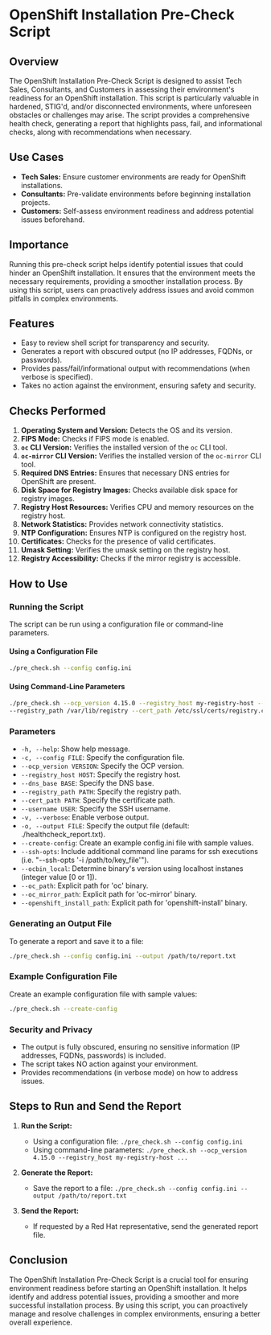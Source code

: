 

# OpenShift Installation Pre-Check Script

## Overview

The OpenShift Installation Pre-Check Script is designed to assist Tech Sales, Consultants, and Customers in assessing their environment's readiness for an OpenShift installation. This script is particularly valuable in hardened, STIG'd, and/or disconnected environments, where unforeseen obstacles or challenges may arise. The script provides a comprehensive health check, generating a report that highlights pass, fail, and informational checks, along with recommendations when necessary.

## Use Cases

- **Tech Sales:** Ensure customer environments are ready for OpenShift installations.
- **Consultants:** Pre-validate environments before beginning installation projects.
- **Customers:** Self-assess environment readiness and address potential issues beforehand.

## Importance

Running this pre-check script helps identify potential issues that could hinder an OpenShift installation. It ensures that the environment meets the necessary requirements, providing a smoother installation process. By using this script, users can proactively address issues and avoid common pitfalls in complex environments.

## Features

- Easy to review shell script for transparency and security.
- Generates a report with obscured output (no IP addresses, FQDNs, or passwords).
- Provides pass/fail/informational output with recommendations (when verbose is specified).
- Takes no action against the environment, ensuring safety and security.

## Checks Performed

1. **Operating System and Version:** Detects the OS and its version.
2. **FIPS Mode:** Checks if FIPS mode is enabled.
3. **`oc` CLI Version:** Verifies the installed version of the `oc` CLI tool.
4. **`oc-mirror` CLI Version:** Verifies the installed version of the `oc-mirror` CLI tool.
5. **Required DNS Entries:** Ensures that necessary DNS entries for OpenShift are present.
6. **Disk Space for Registry Images:** Checks available disk space for registry images.
7. **Registry Host Resources:** Verifies CPU and memory resources on the registry host.
8. **Network Statistics:** Provides network connectivity statistics.
9. **NTP Configuration:** Ensures NTP is configured on the registry host.
10. **Certificates:** Checks for the presence of valid certificates.
11. **Umask Setting:** Verifies the umask setting on the registry host.
12. **Registry Accessibility:** Checks if the mirror registry is accessible.

## How to Use

### Running the Script

The script can be run using a configuration file or command-line parameters.

#### Using a Configuration File

```sh
./pre_check.sh --config config.ini
```

#### Using Command-Line Parameters

```sh
./pre_check.sh --ocp_version 4.15.0 --registry_host my-registry-host --dns_base example.com \ 
--registry_path /var/lib/registry --cert_path /etc/ssl/certs/registry.crt --username myuser --verbose
```

### Parameters

- `-h, --help`: Show help message.
- `-c, --config FILE`: Specify the configuration file.
- `--ocp_version VERSION`: Specify the OCP version.
- `--registry_host HOST`: Specify the registry host.
- `--dns_base BASE`: Specify the DNS base.
- `--registry_path PATH`: Specify the registry path.
- `--cert_path PATH`: Specify the certificate path.
- `--username USER`: Specify the SSH username.
- `-v, --verbose`: Enable verbose output.
- `-o, --output FILE`: Specify the output file (default: ./healthcheck_report.txt).
- `--create-config`: Create an example config.ini file with sample values.
- `--ssh-opts`: Include additional command line params for ssh executions (i.e. "--ssh-opts '-i /path/to/key_file'").
- `--ocbin_local`: Determine binary's version using localhost instanes (integer value [0 or 1]).
- `--oc_path`: Explicit path for 'oc' binary.
- `--oc_mirror_path`: Explicit path for 'oc-mirror' binary.
- `--openshift_install_path`: Explicit path for 'openshift-install' binary.

### Generating an Output File

To generate a report and save it to a file:

```sh
./pre_check.sh --config config.ini --output /path/to/report.txt
```

### Example Configuration File

Create an example configuration file with sample values:

```sh
./pre_check.sh --create-config
```

### Security and Privacy

- The output is fully obscured, ensuring no sensitive information (IP addresses, FQDNs, passwords) is included.
- The script takes NO action against your environment.
- Provides recommendations (in verbose mode) on how to address issues.

## Steps to Run and Send the Report

1. **Run the Script:**
   - Using a configuration file: `./pre_check.sh --config config.ini`
   - Using command-line parameters: `./pre_check.sh --ocp_version 4.15.0 --registry_host my-registry-host ...`

2. **Generate the Report:**
   - Save the report to a file: `./pre_check.sh --config config.ini --output /path/to/report.txt`

3. **Send the Report:**
   - If requested by a Red Hat representative, send the generated report file.

## Conclusion

The OpenShift Installation Pre-Check Script is a crucial tool for ensuring environment readiness before starting an OpenShift installation. It helps identify and address potential issues, providing a smoother and more successful installation process. By using this script, you can proactively manage and resolve challenges in complex environments, ensuring a better overall experience.
